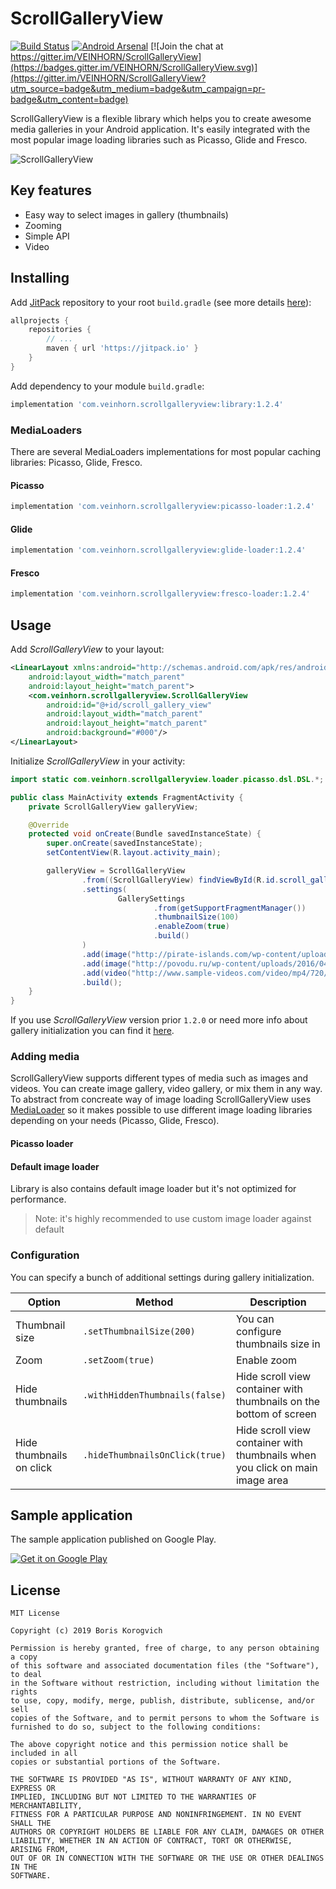 # ScrollGalleryView

[![Build Status](https://travis-ci.org/VEINHORN/ScrollGalleryView.svg?branch=master)](https://travis-ci.org/VEINHORN/ScrollGalleryView)
[![Android Arsenal](https://img.shields.io/badge/Android%20Arsenal-ScrollGalleryView-brightgreen.svg?style=flat)](https://android-arsenal.com/details/1/2472)
[![Join the chat at https://gitter.im/VEINHORN/ScrollGalleryView](https://badges.gitter.im/VEINHORN/ScrollGalleryView.svg)](https://gitter.im/VEINHORN/ScrollGalleryView?utm_source=badge&utm_medium=badge&utm_campaign=pr-badge&utm_content=badge)

ScrollGalleryView is a flexible library which helps you to create awesome media galleries in your Android application. It's easily integrated with the most popular image loading libraries such as Picasso, Glide and Fresco.

![ScrollGalleryView](http://i.imgur.com/xrBt4Xx.gif)

## Key features

- Easy way to select images in gallery (thumbnails)
- Zooming
- Simple API
- Video

## Installing

Add [JitPack](https://jitpack.io) repository to your root `build.gradle` (see more details [here](https://github.com/VEINHORN/ScrollGalleryView/issues/71)):

```gradle
allprojects {
    repositories {
        // ...
        maven { url 'https://jitpack.io' }
    }
}
```

Add dependency to your module `build.gradle`:

```gradle
implementation 'com.veinhorn.scrollgalleryview:library:1.2.4'
```

### MediaLoaders

There are several MediaLoaders implementations for most popular caching libraries: Picasso, Glide, Fresco.

#### Picasso

```gradle
implementation 'com.veinhorn.scrollgalleryview:picasso-loader:1.2.4'
```

#### Glide

```gradle
implementation 'com.veinhorn.scrollgalleryview:glide-loader:1.2.4'
```

#### Fresco

```gradle
implementation 'com.veinhorn.scrollgalleryview:fresco-loader:1.2.4'
```

## Usage

Add *ScrollGalleryView* to your layout:

```xml
<LinearLayout xmlns:android="http://schemas.android.com/apk/res/android"
    android:layout_width="match_parent"
    android:layout_height="match_parent">
    <com.veinhorn.scrollgalleryview.ScrollGalleryView
        android:id="@+id/scroll_gallery_view"
        android:layout_width="match_parent"
        android:layout_height="match_parent"
        android:background="#000"/>
</LinearLayout>
```

Initialize *ScrollGalleryView* in your activity:

```java
import static com.veinhorn.scrollgalleryview.loader.picasso.dsl.DSL.*; // simplifies adding media

public class MainActivity extends FragmentActivity {
    private ScrollGalleryView galleryView;

    @Override
    protected void onCreate(Bundle savedInstanceState) {
        super.onCreate(savedInstanceState);
        setContentView(R.layout.activity_main);

        galleryView = ScrollGalleryView
                .from((ScrollGalleryView) findViewById(R.id.scroll_gallery_view))
                .settings(
                        GallerySettings
                                .from(getSupportFragmentManager())
                                .thumbnailSize(100)
                                .enableZoom(true)
                                .build()
                )
                .add(image("http://pirate-islands.com/wp-content/uploads/2018/07/07_Dom-Fernando-II_01-636x310.jpg"))
                .add(image("http://povodu.ru/wp-content/uploads/2016/04/pochemu-korabl-derzitsa-na-vode.jpg"))
                .add(video("http://www.sample-videos.com/video/mp4/720/big_buck_bunny_720p_1mb.mp4", R.mipmap.default_video))
                .build();
    }
}
```

If you use *ScrollGalleryView* version prior `1.2.0` or need more info about gallery initialization you can find it [here](docs/init-gallery.md).

### Adding media

ScrollGalleryView supports different types of media such as images and videos. You can create image gallery, video gallery, or mix them in any way. To abstract from concreate way of image loading ScrollGalleryView uses [MediaLoader](library/src/main/java/com/veinhorn/scrollgalleryview/loader/MediaLoader.java) so it makes possible to use different image loading libraries depending on your needs (Picasso, Glide, Fresco).

#### **Picasso** loader

#### Default image loader

Library is also contains default image loader but it's not optimized for performance.

> Note: it's highly recommended to use custom image loader against default

### Configuration

You can specify a bunch of additional settings during gallery initialization.

|Option|Method|Description|
|------|------|-----------|
| Thumbnail size | `.setThumbnailSize(200)` | You can configure thumbnails size in |
| Zoom | `.setZoom(true)` | Enable zoom |
| Hide thumbnails | `.withHiddenThumbnails(false)` | Hide scroll view container with thumbnails on the bottom of screen |
| Hide thumbnails on click | `.hideThumbnailsOnClick(true)` | Hide scroll view container with thumbnails when you click on main image area |

## Sample application

The sample application published on Google Play.

[![Get it on Google Play](http://www.android.com/images/brand/get_it_on_play_logo_small.png)](https://play.google.com/store/apps/details?id=com.veinhorn.scrollgalleryview)

## License

    MIT License

    Copyright (c) 2019 Boris Korogvich

    Permission is hereby granted, free of charge, to any person obtaining a copy
    of this software and associated documentation files (the "Software"), to deal
    in the Software without restriction, including without limitation the rights
    to use, copy, modify, merge, publish, distribute, sublicense, and/or sell
    copies of the Software, and to permit persons to whom the Software is
    furnished to do so, subject to the following conditions:

    The above copyright notice and this permission notice shall be included in all
    copies or substantial portions of the Software.

    THE SOFTWARE IS PROVIDED "AS IS", WITHOUT WARRANTY OF ANY KIND, EXPRESS OR
    IMPLIED, INCLUDING BUT NOT LIMITED TO THE WARRANTIES OF MERCHANTABILITY,
    FITNESS FOR A PARTICULAR PURPOSE AND NONINFRINGEMENT. IN NO EVENT SHALL THE
    AUTHORS OR COPYRIGHT HOLDERS BE LIABLE FOR ANY CLAIM, DAMAGES OR OTHER
    LIABILITY, WHETHER IN AN ACTION OF CONTRACT, TORT OR OTHERWISE, ARISING FROM,
    OUT OF OR IN CONNECTION WITH THE SOFTWARE OR THE USE OR OTHER DEALINGS IN THE
    SOFTWARE.
